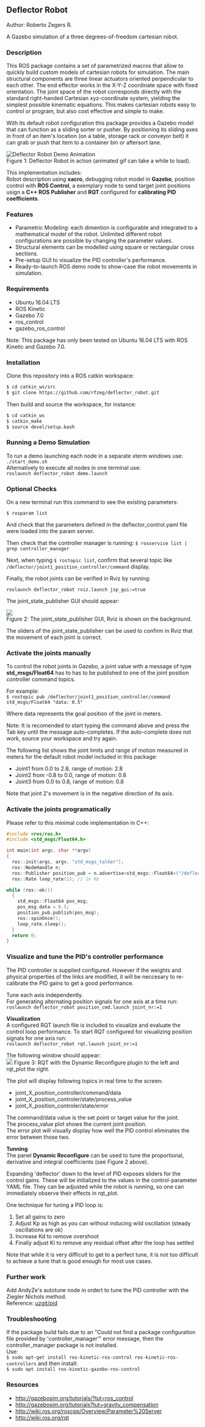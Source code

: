 ## Deflector Robot
Author: Roberto Zegers R.

A Gazebo simulation of a three degrees-of-freedom cartesian robot.

### Description
This ROS package contains a set of parametrized macros that allow to quickly build custom models of cartesian robots for simulation. The main structural components are three linear actuators oriented perpendicular to each other. The end effector works in the X-Y-Z coordinate space with fixed orientation. The joint space of the robot corresponds directly with the standard right-handed Cartesian xyz-coordinate system, yielding the simplest possible kinematic equations. This makes cartesian robots easy to control or program, but also cost effective and simple to make.
  
With its default robot configuration this package provides a Gazebo model that can function as a sliding sorter or pusher. By positioning its sliding axes in front of an item's location (on a table, storage rack or conveyor belt) it can grab or push that item to a container bin or aftersort lane.     

![Deflector Robot Demo Animation](doc/imgs/deflector_animation.gif)  
Figure 1: Deflector Robot in action (animated gif can take a while to load).  
  
This implementation includes:    
Robot description using **xacro**, debugging robot model in **Gazebo**, position control with **ROS Control**, a exemplary node to send target joint positions usign a **C++ ROS Publisher** and **RQT** configured for **calibrating PID coefficients**.

### Features
+ Parametric Modeling: each dimention is configurable and integrated to a mathematical model of the robot. Unlimited different robot configurations are possible by changing the parameter values.
+ Structural elements can be modelled using square or rectangular cross sections.
+ Pre-setup GUI to visualize the PID controller's performance.
+ Ready-to-launch ROS demo node to show-case the robot movements in simulation.

### Requirements

+ Ubuntu 16.04 LTS
+ ROS Kinetic
+ Gazebo 7.0
+ ros_control
+ gazebo_ros_control

Note: This package has only been tested on Ubuntu 16.04 LTS with ROS Kinetic and Gazebo 7.0.  

### Installation

Clone this repository into a ROS catkin workspace:
```sh
$ cd catkin_ws/src
$ git clone https://github.com/rfzeg/deflector_robot.git
```

Then build and source the workspace, for instance:

```sh
$ cd catkin_ws
$ catkin_make
$ source devel/setup.bash
```
### Running a Demo Simulation  
To run a demo launching each node in a separate xterm windows use:  
 `./start_demo.sh`   
Alternatively to execute all nodes in one terminal use:  
`roslaunch deflector_robot demo.launch`  

### Optional Checks

On a new terminal run this command to see the existing parameters:

`$ rosparam list`

And check that the parameters defined in the deflector_control.yaml file were loaded into the param server.


Then check that the controller manager is running:
`$ rosservice list | grep controller_manager`

Next, when typing `$ rostopic list`, confirm that several topic like `/deflector/joint1_position_controller/command` display. 

Finally, the robot joints can be verified in Rviz by running:

`roslaunch deflector_robot rviz.launch jsp_gui:=true`  

The joint_state_publisher GUI should appear:

![](doc/imgs/joint_state_publisher.png)  
Figure 2: The joint_state_publisher GUI, Rviz is shown on the background.  

The sliders of the joint_state_publisher can be used to confirm in Rviz that the movement of each joint is correct.  

### Activate the joints manually

To control the robot joints in Gazebo, a joint value with a message of type **std_msgs/Float64** has to has to be published to one of the joint position controller command topics.
  
For example:  
`$ rostopic pub /deflector/joint1_position_controller/command std_msgs/Float64 "data: 0.5"`  

Where data represents the goal position of the joint in meters.

Note: It is recomended to start typing the command above and press the Tab key until the message auto-completes. If the auto-complete does not work, source your workspace and try again.


The following list shows the joint limits and range of motion measured in meters for the default robot model included in this package:  

+ Joint1 from  0.0 to 2.8, range of motion: 2.8 
+ Joint2 from -0.8 to 0.0, range of motion: 0.8
+ Joint3 from  0.0 to 0.8, range of motion: 0.8

Note that joint 2's movement is in the negative direction of its axis.

### Activate the joints programatically
Please refer to this minimal code implementation in C++:  

```cpp
#include <ros/ros.h>
#include <std_msgs/Float64.h>

int main(int argc, char **argv)
{
  ros::init(argc, argv, "std_msgs_talker");
  ros::NodeHandle n;
  ros::Publisher position_pub = n.advertise<std_msgs::Float64>("/deflector/joint1_position_controller/command", 1000); // set topic name, amount of messages to buffer
  ros::Rate loop_rate(1); // in Hz

while (ros::ok())
  {
    std_msgs::Float64 pos_msg;
    pos_msg.data = 0.5;
    position_pub.publish(pos_msg);
    ros::spinOnce();
    loop_rate.sleep();
  }
  return 0;
}
```

### Visualize and tune the PID's controller performance

The PID controller is supplied configured. However if the weights and physical properties of the links are modified, it will be neccesary to re-calibrate the PID gains to get a good performance.

Tune each axis independently.   
For generating alternating position signals for one axis at a time run:  
`roslaunch deflector_robot position_cmd.launch joint_nr:=1`


**Visualization**  
A configured RQT launch file is included to visualize and evaluate the control loop performance.
To start RQT configured for visualizing position signals for one axis run:  
`roslaunch deflector_robot rqt.launch joint_nr:=1` 

The following window should appear:  
![](doc/imgs/rqt_pid_tunning.png) 
Figure 3: RQT with the Dynamic Reconfigure plugin to the left and rqt_plot the right.  

The plot will display following topics in real time to the screen:
+ joint_X_position_controller/command/data
+ joint_X_position_controler/state/process_value
+ joint_X_position_controler/state/error

The command/data value is the set point or target value for the joint.  
The process_value plot shows the current joint position.  
The error plot will visually display how well the PID control eliminates the error between those two. 

**Tunning**  
The panel **Dynamic Reconfigure** can be used to tune the proportional, derivative and integral coefficients (see Figure 2 above). 

Expanding 'deflector' down to the level of PID exposes sliders for the control gains.
These will be initialized to the values in the control-parameter YAML file.
They can be adjusted while the robot is running, so one can immediately observe their effects in rqt_plot.

One technique for tuning a PID loop is:
1. Set all gains to zero
2. Adjust Kp as high as you can without inducing wild oscillation (steady oscillations are ok)
3. Increase Kd to remove overshoot
4. Finally adjust Ki to remove any residual offset after the loop has settled 

Note that while it is very difficult to get to a perfect tune, it is not too difficult to achieve a tune that is good enough for most use cases.  

### Further work  

Add AndyZe's autotune node in ordert to tune the PID controller with the Ziegler Nichols method.  
Reference: [uzgit/pid](https://github.com/uzgit/pid/tree/master)  

### Troubleshooting
If the package build fails due to an "Could not find a package configuration file provided by 'controller_manager'" error message, then the controller_manager package is not installed.  
Use:  
`$ sudo apt-get install ros-kinetic-ros-control ros-kinetic-ros-controllers`
and then install:  
`$ sudo apt install ros-kinetic-gazebo-ros-control`  

### Resources
+ http://gazebosim.org/tutorials/?tut=ros_control
+ http://gazebosim.org/tutorials?tut=gravity_compensation
+ http://wiki.ros.org/roscpp/Overview/Parameter%20Server
+ http://wiki.ros.org/rqt
